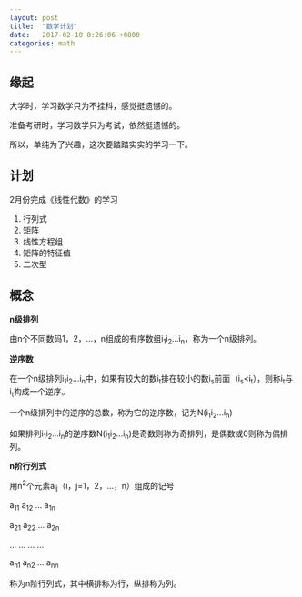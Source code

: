 ```yaml
---
layout: post
title:  "数学计划"
date:   2017-02-10 8:26:06 +0800
categories: math
---
```


缘起
---
大学时，学习数学只为不挂科，感觉挺遗憾的。

准备考研时，学习数学只为考试，依然挺遗憾的。

所以，单纯为了兴趣，这次要踏踏实实的学习一下。

计划
---
2月份完成《线性代数》的学习

1. 行列式
2. 矩阵
3. 线性方程组
4. 矩阵的特征值
5. 二次型

概念
---
**n级排列**
>
由n个不同数码1，2，...，n组成的有序数组i<sub>1</sub>i<sub>2</sub>...i<sub>n</sub>，称为一个n级排列。

**逆序数**
>
在一个n级排列i<sub>1</sub>i<sub>2</sub>...i<sub>n</sub>中，如果有较大的数i<sub>t</sub>排在较小的数i<sub>s</sub>前面（i<sub>s</sub><i<sub>t</sub>），则称i<sub>t</sub>与i<sub>t</sub>构成一个逆序。
>
一个n级排列中的逆序的总数，称为它的逆序数，记为N(i<sub>1</sub>i<sub>2</sub>...i<sub>n</sub>)
>
如果排列i<sub>1</sub>i<sub>2</sub>...i<sub>n</sub>的逆序数N(i<sub>1</sub>i<sub>2</sub>...i<sub>n</sub>)是奇数则称为奇排列，是偶数或0则称为偶排列。

**n阶行列式**
>
用n<sup>2</sup>个元素a<sub>ij</sub>（i，j=1，2，...，n）组成的记号
>>
a<sub>11</sub> a<sub>12</sub> ... a<sub>1n</sub>
>>
a<sub>21</sub> a<sub>22</sub> ... a<sub>2n</sub>
>>
... ... ... ...
>>
a<sub>n1</sub> a<sub>n2</sub> ... a<sub>nn</sub>
>
称为n阶行列式，其中横排称为行，纵排称为列。